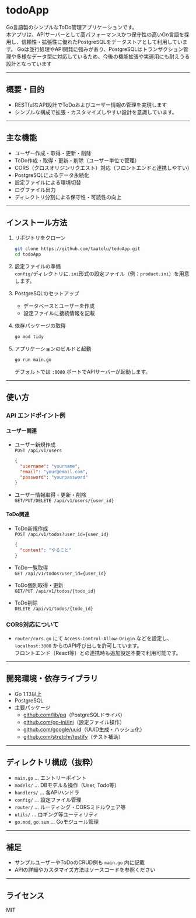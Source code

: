 # todoApp

Go言語製のシンプルなToDo管理アプリケーションです。  
本アプリは、APIサーバーとして高パフォーマンスかつ保守性の高いGo言語を採用し、信頼性・拡張性に優れたPostgreSQLをデータストアとして利用しています。
Goは並行処理やAPI開発に強みがあり、PostgreSQLはトランザクション管理や多様なデータ型に対応しているため、今後の機能拡張や実運用にも耐えうる設計となっています

---

## 概要・目的

- RESTfulなAPI設計でToDoおよびユーザー情報の管理を実現します
- シンプルな構成で拡張・カスタマイズしやすい設計を意識しています。

---

## 主な機能

- ユーザー作成・取得・更新・削除
- ToDo作成・取得・更新・削除（ユーザー単位で管理）
- CORS（クロスオリジンリクエスト）対応（フロントエンドと連携しやすい）
- PostgreSQLによるデータ永続化
- 設定ファイルによる環境切替
- ログファイル出力
- ディレクトリ分割による保守性・可読性の向上

---

## インストール方法

1. リポジトリをクローン

    ```sh
    git clone https://github.com/taatolu/todoApp.git
    cd todoApp
    ```

2. 設定ファイルの準備  
   `config/`ディレクトリに`.ini`形式の設定ファイル（例：`product.ini`）を用意します。

3. PostgreSQLのセットアップ  
   - データベースとユーザーを作成
   - 設定ファイルに接続情報を記載

4. 依存パッケージの取得

    ```sh
    go mod tidy
    ```

5. アプリケーションのビルドと起動

    ```sh
    go run main.go
    ```
    デフォルトでは `:8080` ポートでAPIサーバーが起動します。

---

## 使い方

### API エンドポイント例

#### ユーザー関連

- ユーザー新規作成  
  `POST /api/v1/users`  
  ```json
  {
    "username": "yourname",
    "email": "your@email.com",
    "password": "yourpassword"
  }
  ```

- ユーザー情報取得・更新・削除  
  `GET/PUT/DELETE /api/v1/users/{user_id}`

#### ToDo関連

- ToDo新規作成  
  `POST /api/v1/todos?user_id={user_id}`  
  ```json
  {
    "content": "やること"
  }
  ```

- ToDo一覧取得  
  `GET /api/v1/todos?user_id={user_id}`

- ToDo個別取得・更新  
  `GET/PUT /api/v1/todos/{todo_id}`

- ToDo削除  
  `DELETE /api/v1/todos/{todo_id}`

### CORS対応について

- `router/cors.go` にて `Access-Control-Allow-Origin` などを設定し、`localhost:3000` からのAPI呼び出しを許可しています。  
  フロントエンド（React等）との連携時も追加設定不要で利用可能です。

---

## 開発環境・依存ライブラリ

- Go 1.13以上
- PostgreSQL
- 主要パッケージ
    - [github.com/lib/pq](https://pkg.go.dev/github.com/lib/pq)（PostgreSQLドライバ）
    - [github.com/go-ini/ini](https://pkg.go.dev/github.com/go-ini/ini)（設定ファイル操作）
    - [github.com/google/uuid](https://pkg.go.dev/github.com/google/uuid)（UUID生成・ハッシュ化）
    - [github.com/stretchr/testify](https://pkg.go.dev/github.com/stretchr/testify)（テスト補助）

---

## ディレクトリ構成（抜粋）

- `main.go` ... エントリーポイント
- `models/` ... DBモデル＆操作（User, Todo等）
- `handlers/` ... 各APIハンドラ
- `config/` ... 設定ファイル管理
- `router/` ... ルーティング・CORSミドルウェア等
- `utils/` ... ロギング等ユーティリティ
- `go.mod`, `go.sum` ... Goモジュール管理

---

## 補足

- サンプルユーザーやToDoのCRUD例も `main.go` 内に記載
- APIの詳細やカスタマイズ方法はソースコードを参照ください

---

## ライセンス

MIT
